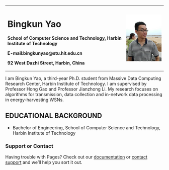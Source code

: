 <table border="0">
  <tr>
    <td width="75%">
      <h1>Bingkun Yao</h1>
      <p><b>School of Computer Science and Technology, Harbin Institute of Technology</b></p>
      <p><b>E-mail:bingkunyao@stu.hit.edu.cn</b></p>
      <p><b>92 West Dazhi Street, Harbin, China</b></p>
    </td>
    <td width="25%">
      <img src="/ybk.jpg" width="100%">      
    </td>
  </tr>
</table>

I am Bingkun Yao, a third-year Ph.D. student from Massive Data Computing Research Center, Harbin Institute of Technology. I am supervised by Professor Hong Gao and Professor Jianzhong Li. My research focuses on algorithms for transmission, data collection and in-network data processing in energy-harvesting WSNs. 

## EDUCATIONAL BACKGROUND

- Bachelor of Engineering, School of Computer Science and Technology, Harbin Institute of Technology 

### Support or Contact

Having trouble with Pages? Check out our [documentation](https://docs.github.com/categories/github-pages-basics/) or [contact support](https://github.com/contact) and we’ll help you sort it out.
